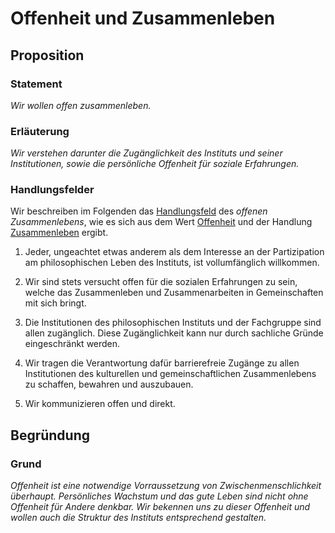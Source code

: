 <!---
   NAME - The NAME of this project is:
ethos

  FILE - The FILENAME of the current file is:
/v4a5.md

  CREATION - This project was CREATED on:
2017-01-28-16:15:00 UTC

  MODIFICATION - This project was last MODIFIED on:
2017-01-28-16:15:00 UTC

  VERSION - The current VERSION of this project is:
<git-commit-hash>-2017-01-28-16:15:00 UTC

  CREATOR(S) - This project was CREATED by:
Michael Czechowski, Martin Maga

  CONTACT - You can CONTACT the creator(s) or developer(s) of this project at:
E-Mail: mail@martinmaga.de

  COPYRIGHT - The COPYRIGHT holder of this project is:
COPYRIGHT (c) 2016 Martin Maga

  LICENSE - This project is LICENSED under the following license:
Martin Maga 2016 CC BY-SA 4.0 https://creativecommons.org

  SUBFILE – This is a SUBFILE! For more INFORMATION on this project go to:
/README.md
--->
# Offenheit und Zusammenleben
## Proposition
### Statement
*Wir wollen offen zusammenleben.*

### Erläuterung
*Wir verstehen darunter die Zugänglichkeit des Instituts und seiner Institutionen, sowie die persönliche Offenheit für soziale Erfahrungen.*

### Handlungsfelder
Wir beschreiben im Folgenden das [Handlungsfeld](../synopsis/reasons.md) des *offenen Zusammenlebens*, wie es sich aus dem Wert [Offenheit](../values/v4_openness.md) und der Handlung [Zusammenleben](../actions/a5_live.md) ergibt.

1. Jeder, ungeachtet etwas anderem als dem Interesse an der Partizipation am philosophischen Leben des Instituts, ist vollumfänglich willkommen.

2. Wir sind stets versucht offen für die sozialen Erfahrungen zu sein, welche das Zusammenleben und Zusammenarbeiten in Gemeinschaften mit sich bringt.

3. Die Institutionen des philosophischen Instituts und der Fachgruppe sind allen zugänglich.
Diese Zugänglichkeit kann nur durch sachliche Gründe eingeschränkt werden.

4. Wir tragen die Verantwortung dafür barrierefreie Zugänge zu allen Institutionen des kulturellen und gemeinschaftlichen Zusammenlebens zu schaffen, bewahren und auszubauen.

5. Wir kommunizieren offen und direkt.

## Begründung
### Grund
*Offenheit ist eine notwendige Vorraussetzung von Zwischenmenschlichkeit überhaupt. Persönliches Wachstum und das gute Leben sind nicht ohne Offenheit für Andere denkbar. Wir bekennen uns zu dieser Offenheit und wollen auch die Struktur des Instituts entsprechend gestalten.*
